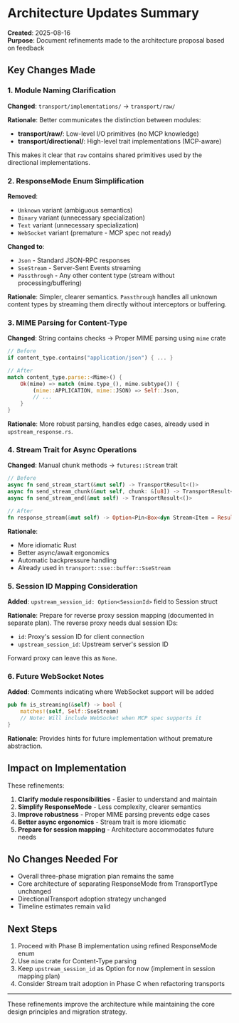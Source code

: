 # Architecture Updates Summary

**Created**: 2025-08-16  
**Purpose**: Document refinements made to the architecture proposal based on feedback

## Key Changes Made

### 1. Module Naming Clarification

**Changed**: `transport/implementations/` → `transport/raw/`

**Rationale**: Better communicates the distinction between modules:
- **transport/raw/**: Low-level I/O primitives (no MCP knowledge)
- **transport/directional/**: High-level trait implementations (MCP-aware)

This makes it clear that `raw` contains shared primitives used by the directional implementations.

### 2. ResponseMode Enum Simplification

**Removed**:
- `Unknown` variant (ambiguous semantics)
- `Binary` variant (unnecessary specialization) 
- `Text` variant (unnecessary specialization)
- `WebSocket` variant (premature - MCP spec not ready)

**Changed to**:
- `Json` - Standard JSON-RPC responses
- `SseStream` - Server-Sent Events streaming
- `Passthrough` - Any other content type (stream without processing/buffering)

**Rationale**: Simpler, clearer semantics. `Passthrough` handles all unknown content types by streaming them directly without interceptors or buffering.

### 3. MIME Parsing for Content-Type

**Changed**: String contains checks → Proper MIME parsing using `mime` crate

```rust
// Before
if content_type.contains("application/json") { ... }

// After
match content_type.parse::<Mime>() {
    Ok(mime) => match (mime.type_(), mime.subtype()) {
        (mime::APPLICATION, mime::JSON) => Self::Json,
        // ...
    }
}
```

**Rationale**: More robust parsing, handles edge cases, already used in `upstream_response.rs`.

### 4. Stream Trait for Async Operations

**Changed**: Manual chunk methods → `futures::Stream` trait

```rust
// Before
async fn send_stream_start(&mut self) -> TransportResult<()>
async fn send_stream_chunk(&mut self, chunk: &[u8]) -> TransportResult<()>
async fn send_stream_end(&mut self) -> TransportResult<()>

// After
fn response_stream(&mut self) -> Option<Pin<Box<dyn Stream<Item = Result<Bytes>> + Send>>>
```

**Rationale**: 
- More idiomatic Rust
- Better async/await ergonomics
- Automatic backpressure handling
- Already used in `transport::sse::buffer::SseStream`

### 5. Session ID Mapping Consideration

**Added**: `upstream_session_id: Option<SessionId>` field to Session struct

**Rationale**: Prepare for reverse proxy session mapping (documented in separate plan). The reverse proxy needs dual session IDs:
- `id`: Proxy's session ID for client connection
- `upstream_session_id`: Upstream server's session ID

Forward proxy can leave this as `None`.

### 6. Future WebSocket Notes

**Added**: Comments indicating where WebSocket support will be added

```rust
pub fn is_streaming(&self) -> bool {
    matches!(self, Self::SseStream)
    // Note: Will include WebSocket when MCP spec supports it
}
```

**Rationale**: Provides hints for future implementation without premature abstraction.

## Impact on Implementation

These refinements:
1. **Clarify module responsibilities** - Easier to understand and maintain
2. **Simplify ResponseMode** - Less complexity, clearer semantics
3. **Improve robustness** - Proper MIME parsing prevents edge cases
4. **Better async ergonomics** - Stream trait is more idiomatic
5. **Prepare for session mapping** - Architecture accommodates future needs

## No Changes Needed For

- Overall three-phase migration plan remains the same
- Core architecture of separating ResponseMode from TransportType unchanged
- DirectionalTransport adoption strategy unchanged
- Timeline estimates remain valid

## Next Steps

1. Proceed with Phase B implementation using refined ResponseMode enum
2. Use `mime` crate for Content-Type parsing
3. Keep `upstream_session_id` as Option for now (implement in session mapping plan)
4. Consider Stream trait adoption in Phase C when refactoring transports

---

These refinements improve the architecture while maintaining the core design principles and migration strategy.